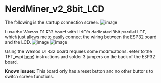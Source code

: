 # NerdMiner_v2_8bit_LCD

The following is the startup connection screen.
![image](images/1716025051557.jpg)

I use the Wemos D1 R32 board with UNO's dedicated 8bit parallel LCD, which just allows me to easily connect the wiring between the ESP32 board and the LCD.
![image](images/1716025051575.jpg)
![image](images/1716025051566.jpg)

Using the Wemos D1 R32 board requires some modifications. Refer to the TFT_espi [here](https://github.com/Bodmer/TFT_eSPI?tab=readme-ov-file#8-bit-parallel-support)) instructions and solder 3 jumpers on the back of the ESP32 board.

**Known issues:** This board only has a reset button and no other buttons to switch screen functions.
